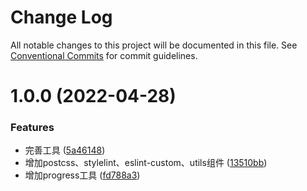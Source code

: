 # Change Log

All notable changes to this project will be documented in this file.
See [Conventional Commits](https://conventionalcommits.org) for commit guidelines.

# 1.0.0 (2022-04-28)


### Features

* 完善工具 ([5a46148](https://gitee.com/Vinsea/toolkit/commits/5a461483b4d5fa87ae68927361d1678fc97a100f))
* 增加postcss、stylelint、eslint-custom、utils组件 ([13510bb](https://gitee.com/Vinsea/toolkit/commits/13510bbba41d6db8c9b63722de9bb531bf81bd92))
* 增加progress工具 ([fd788a3](https://gitee.com/Vinsea/toolkit/commits/fd788a3b41ee9f5b9516709d6f4ce974b8ad103a))
